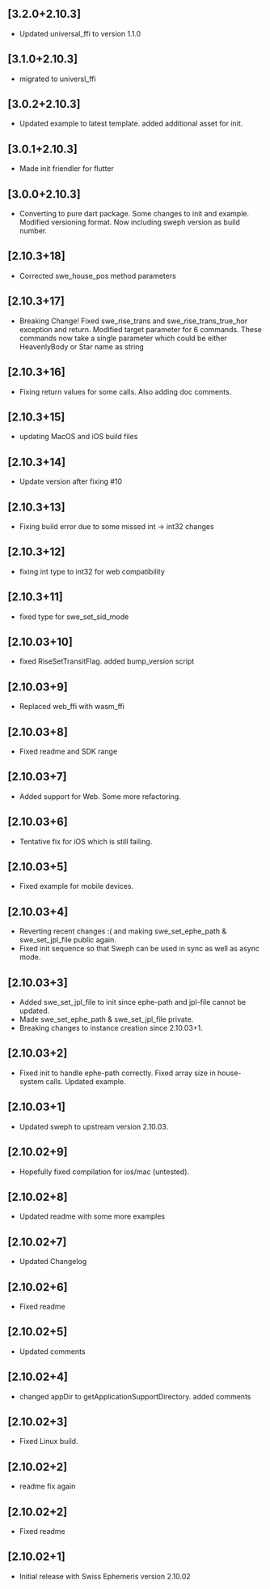 ## [3.2.0+2.10.3]
* Updated universal_ffi to version 1.1.0

## [3.1.0+2.10.3]
* migrated to universl_ffi

## [3.0.2+2.10.3]
* Updated example to latest template. added additional asset for init.

## [3.0.1+2.10.3]
* Made init friendler for flutter

## [3.0.0+2.10.3]
* Converting to pure dart package. Some changes to init and example. Modified versioning format. Now including sweph version as build number.

## [2.10.3+18]
* Corrected swe_house_pos method parameters

## [2.10.3+17]
* Breaking Change! Fixed swe_rise_trans and swe_rise_trans_true_hor exception and return. Modified target parameter for 6 commands. These commands now take a single parameter which could be either HeavenlyBody or Star name as string

## [2.10.3+16]
* Fixing return values for some calls. Also adding doc comments.

## [2.10.3+15]
* updating MacOS and iOS build files

## [2.10.3+14]
* Update version after fixing #10

## [2.10.3+13]
* Fixing build error due to some missed int -> int32 changes

## [2.10.3+12]
* fixing int type to int32 for web compatibility

## [2.10.3+11]
* fixed type for swe_set_sid_mode

## [2.10.03+10]
* fixed RiseSetTransitFlag. added bump_version script

## [2.10.03+9]
* Replaced web_ffi with wasm_ffi

## [2.10.03+8]
* Fixed readme and SDK range

## [2.10.03+7]
* Added support for Web. Some more refactoring.

## [2.10.03+6]
* Tentative fix for iOS which is still failing.

## [2.10.03+5]
* Fixed example for mobile devices.

## [2.10.03+4]
* Reverting recent changes :( and making swe_set_ephe_path & swe_set_jpl_file public again.
* Fixed init sequence so that Sweph can be used in sync as well as async mode.

## [2.10.03+3]
* Added swe_set_jpl_file to init since ephe-path and jpl-file cannot be updated.
* Made swe_set_ephe_path & swe_set_jpl_file private.
* Breaking changes to instance creation since 2.10.03+1.

## [2.10.03+2]
* Fixed init to handle ephe-path correctly. Fixed array size in house-system calls. Updated example.

## [2.10.03+1]
* Updated sweph to upstream version 2.10.03.

## [2.10.02+9]
* Hopefully fixed compilation for ios/mac (untested).

## [2.10.02+8]
* Updated readme with some more examples

## [2.10.02+7]
* Updated Changelog

## [2.10.02+6]
* Fixed readme

## [2.10.02+5]
* Updated comments

## [2.10.02+4]
* changed appDir to getApplicationSupportDirectory. added comments

## [2.10.02+3]
* Fixed Linux build.

## [2.10.02+2]
* readme fix again

## [2.10.02+2]
* Fixed readme

## [2.10.02+1]
* Initial release with Swiss Ephemeris version 2.10.02
